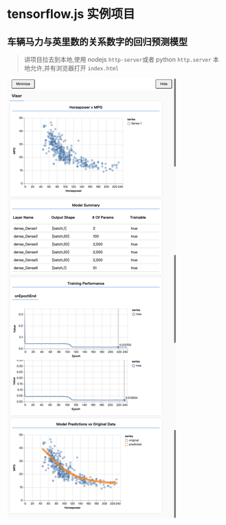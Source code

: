 # tensorflow.js 实例项目
## 车辆马力与英里数的关系数字的回归预测模型

>讲项目拉去到本地,使用 nodejs `http-server`或者 python `http.server` 本地允许,并有浏览器打开 `index.html`

![alt 图例](img/capture_001.png)
